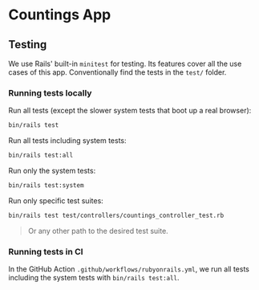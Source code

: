 # Countings App

## Testing

We use Rails' built-in `minitest` for testing. Its features cover all the use cases of this app. Conventionally find the tests in the `test/` folder.

### Running tests locally

Run all tests (except the slower system tests that boot up a real browser):

```bash
bin/rails test
```

Run all tests including system tests:

```bash
bin/rails test:all
```

Run only the system tests:

```bash
bin/rails test:system
```

Run only specific test suites:

```bash
bin/rails test test/controllers/countings_controller_test.rb
```

> Or any other path to the desired test suite.

### Running tests in CI

In the GitHub Action `.github/workflows/rubyonrails.yml`, we run all tests including the system tests with `bin/rails test:all`.
